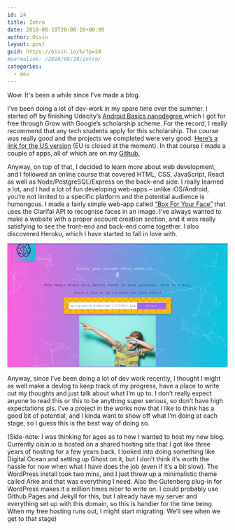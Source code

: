 ```yaml
---
id: 24
title: Intro
date: 2018-08-18T20:08:10+00:00
author: Oisin
layout: post
guid: https://oisin.io/b/?p=24
#permalink: /2018/08/18/intro/
categories:
  - dev
---
```

Wow. It's been a while since I've made a blog.

I've been doing a lot of dev-work in my spare time over the summer. I started off by finishing Udacity’s [Android Basics nanodegree,](https://eu.udacity.com/course/android-basics-nanodegree-by-google--nd803)which I got for free through Grow with Google’s scholarship scheme. For the record, I really recommend that any tech students apply for this scholarship. The course was really good and the projects we completed were very good. [Here’s a link for the US version](https://www.udacity.com/grow-with-google) (EU is closed at the moment). In that course I made a couple of apps, all of which are on my [Github.](https://github.com/oisinq)

Anyway, on top of that, I decided to learn more about web development, and I followed an online course that covered HTML, CSS, JavaScript, React as well as Node/PostgreSQL/Express on the back-end side. I really learned a lot, and I had a lot of fun developing web-apps – unlike iOS/Android, you’re not limited to a specific platform and the potential audience is humongous. I made a fairly simple web-app called [“Box For Your Face”](https://boxforyourface.herokuapp.com/) that uses the Clarifai API to recognise faces in an image. I’ve always wanted to make a website with a proper account creation section, and it was really satisfying to see the front-end and back-end come together. I also discovered Heroku, which I have started to fall in love with.

![](/img/08/Screen-Shot-2018-08-18-at-19.36.09.png)

<!-- https://oisin.io/b/wp-content/uploads/2018/08/Screen-Shot-2018-08-18-at-19.36.09.png -->

Anyway, since I’ve been doing a lot of dev work recently, I thought I might as well make a devlog to keep track of my progress, have a place to write out my thoughts and just talk about what I’m up to. I don’t really expect anyone to read this or this to be anything super serious, so don’t have high expectations pls. I’ve a project in the works now that I like to think has a good bit of potential, and I kinda want to show off what I’m doing at each stage, so I guess this is the best way of doing so.

(Side-note: I was thinking for ages as to how I wanted to host my new blog. Currently oisin.io is hosted on a shared hosting site that I got like three years of hosting for a few years back. I looked into doing something like Digital Ocean and setting up Ghost on it, but I don’t think it’s worth the hassle for now when what I have does the job (even if it’s a bit slow). The WordPress install took two mins, and I just threw up a minimalistic theme called Arke and that was everything I need. Also the Gutenberg plug-in for WordPress makes it a million times nicer to write on. I could probably use Github Pages and Jekyll for this, but I already have my server and everything set up with this domain, so this is handier for the time being. When my free hosting runs out, I might start migrating. We’ll see when we get to that stage)